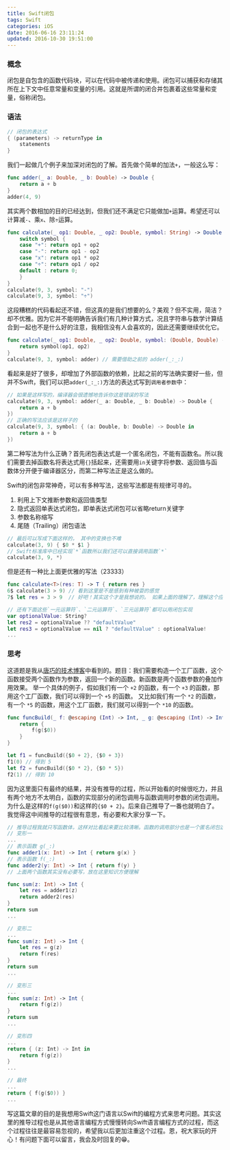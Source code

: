 ```yaml
---
title: Swift闭包
tags: Swift
categories: iOS
date: 2016-06-16 23:11:24
updated: 2016-10-30 19:51:00
---
```

<!-- 这里的日期要注意不能大于今天 -->

### 概念
闭包是自包含的函数代码块，可以在代码中被传递和使用。闭包可以捕获和存储其所在上下文中任意常量和变量的引用。这就是所谓的闭合并包裹着这些常量和变量，俗称闭包。
<!-- more -->

### 语法
``` swift
// 闭包的表达式
{ (parameters) -> returnType in
	statements
}
```

我们一起做几个例子来加深对闭包的了解。首先做个简单的加法`+`，一般这么写：
``` swift
func adder(_ a: Double, _ b: Double) -> Double {
    return a + b
}
adder(4, 9)
```

其实两个数相加的目的已经达到，但我们还不满足它只能做加`+`运算。希望还可以计算减`-`、乘`x`、除`÷`运算。

``` swift
func calculate(_ op1: Double, _ op2: Double, symbol: String) -> Double {
    switch symbol {
    case "+": return op1 + op2
    case "-": return op1 - op2
    case "x": return op1 * op2
    case "÷": return op1 / op2
    default : return 0;
    }
}
calculate(9, 3, symbol: "-")
calculate(9, 3, symbol: "÷")
```

这段糟糕的代码看起还不错，但这真的是我们想要的么？美观？但不实用，简洁？却不优雅。因为它并不能明确告诉我们有几种计算方式，况且字符串与数学计算结合到一起也不是什么好的注意，我相信没有人会喜欢的，因此还需要继续优化它。

``` swift
func calculate(_ op1: Double, _ op2: Double, symbol: (Double, Double) -> Double) -> Double {
    return symbol(op1, op2)
}
calculate(9, 3, symbol: adder) // 需要借助之前的 adder(_:_:)
```

看起来是好了很多，却增加了外部函数的依赖，比起之前的写法确实要好一些，但并不Swift，我们可以把`adder(_:_:)`方法的表达式写到`调用者参数`中：

``` swift
// 如果是这样写的，编译器会很遗憾地告诉你这是错误的写法
calculate(9, 3, symbol: adder(_ a: Double, _ b: Double) -> Double {
    return a + b
})
// 正确的写法应该是这样子的
calculate(9, 3, symbol: { (a: Double, b: Double) -> Double in
    return a + b
})
```

第二种写法为什么正确？首先闭包表达式是一个匿名闭包，不能有函数名。所以我们需要去掉函数名将表达式用`{}`括起来，还需要用`in`关键字将参数、返回值与函数体分开便于编译器区分，而第二种写法正是这么做的。

Swift的闭包非常神奇，可以有多种写法，这些写法都是有规律可寻的。</br>
1. 利用上下文推断参数和返回值类型</br>
2. 隐式返回单表达式闭包，即单表达式闭包可以省略return关键字</br>
3. 参数名称缩写</br>
4. 尾随（Trailing）闭包语法

``` swift
// 最后可以写成下面这样的， 其中的变换也不难
calculate(3, 9) { $0 * $1 }
// Swift标准库中已经实现`*`函数所以我们还可以直接调用函数`*`
calculate(3, 9, *)
```

但是还有一种比上面更优雅的写法（23333）
``` swift
func calculate<T>(res: T) -> T { return res }
6$ calculate(3 > 9) // 看到这里是不是感到有种被耍的感觉
7$ let res = 3 > 9  // 好吧！其实这个才是我想说的。 如果上面的理解了，理解这个应该不难。

// 还有下面这些`一元运算符`、`二元运算符`、`三元运算符`都可以用闭包实现
var optionalValue: String?
let res2 = optionalValue ?? "defaultValue"
let res3 = optionalValue == nil ? "defaultValue" : optionalValue!
...
```


### 思考
这道题是我从[唐巧的技术博客][1]中看到的。题目：我们需要构造一个工厂函数，这个函数接受两个函数作为参数，返回一个新的函数。新函数是两个函数参数的叠加作用效果。
举一个具体的例子，假如我们有一个 `+2` 的函数，有一个 `+3` 的函数，那用这个工厂函数，我们可以得到一个 `+5` 的函数。
又比如我们有一个 `*2` 的函数，有一个 `*5` 的函数，用这个工厂函数，我们就可以得到一个 `*10` 的函数。
``` swift
func funcBuild(_ f: @escaping (Int) -> Int, _ g: @escaping (Int) -> Int) -> (Int) -> Int {
	return {
		f(g($0))
	}
}

let f1 = funcBuild({$0 + 2}, {$0 + 3})
f1(0) // 得到 5
let f2 = funcBuild({$0 * 2}, {$0 * 5})
f2(1) // 得到 10
```

因为这里面只有最终的结果，并没有推导的过程，所以开始看的时候很吃力，并且有两个地方不太明白，函数的实现部分的闭包调用与函数调用时参数的闭包调用。为什么是这样的`f(g($0))`和这样的`{$0 + 2}`。后来自己推导了一番也就明白了。我觉得这中间推导的过程很有意思，有必要和大家分享一下。

``` swift
// 推导过程我就只写函数体，这样对比看起来要比较清晰。函数的调用部分也是一个匿名闭包这里就不讨论了。
// 变形一
...
// 表示函数 g(_:)
func adder1(x: Int) -> Int { return g(x) }
// 表示函数 f(_:)
func adder2(y: Int) -> Int { return f(y) }
// 上面两个函数其实没有必要写，放在这里知识方便理解

func sum(z: Int) -> Int {
	let res = adder1(z)
	return adder2(res)
}
return sum
...

// 变形二
...
func sum(z: Int) -> Int {
	let res = g(z)
	return f(res)
}
return sum
...

// 变形三
...
func sum(z: Int) -> Int {
	return f(g(z))
}
return sum
...

// 变形四
...
return { (z: Int) -> Int in
	return f(g(z))
}
...

// 最终
...
return { f(g($0)) }
...
```

写这篇文章的目的是我想用Swift这门语言以Swift的编程方式来思考问题。其实这里的推导过程也是从其他语言编程方式慢慢转向Swift语言编程方式的过程，而这个过程往往是最容易忽视的，希望我以后更加注重这个过程。恩，祝大家玩的开心！有问题下面可以留言，我会及时回复的😁。


[1]:	http://blog.devtang.com/2016/02/27/swift-gym-2-function-argument/
